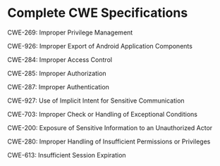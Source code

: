 

# Complete CWE Specifications

CWE-269: Improper Privilege Management

CWE-926: Improper Export of Android Application Components

CWE-284: Improper Access Control

CWE-285: Improper Authorization

CWE-287: Improper Authentication

CWE-927: Use of Implicit Intent for Sensitive Communication

CWE-703: Improper Check or Handling of Exceptional Conditions

CWE-200: Exposure of Sensitive Information to an Unauthorized Actor

CWE-280: Improper Handling of Insufficient Permissions or Privileges 

CWE-613: Insufficient Session Expiration